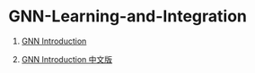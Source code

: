 # GNN-Learning-and-Integration

1. [GNN Introduction](https://github.com/Billy1900/GNN-Learning-and-Integration/blob/master/Graph%20Neural%20Networks-A%20Review%20of%20Methods%20and%20Applications.pdf)

2. [GNN Introduction 中文版](https://github.com/Billy1900/GNN-Learning-and-Integration/blob/master/GNN_Review1.1.pdf)

